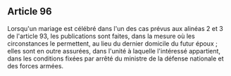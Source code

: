 Article 96
----
Lorsqu'un mariage est célébré dans l'un des cas prévus aux alinéas 2 et 3 de
l'article 93, les publications sont faites, dans la mesure où les circonstances
le permettent, au lieu du dernier domicile du futur époux ; elles sont en outre
assurées, dans l'unité à laquelle l'intéressé appartient, dans les conditions
fixées par arrêté du ministre de la défense nationale et des forces armées.
